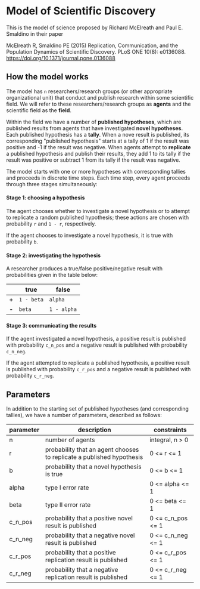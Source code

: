 # Model of Scientific Discovery

This is the model of science proposed by Richard McElreath and Paul E.
Smaldino in their paper

McElreath R, Smaldino PE (2015) Replication, Communication, and the Population Dynamics of Scientific Discovery. PLoS ONE 10(8): e0136088. https://doi.org/10.1371/journal.pone.0136088

## How the model works

The model has `n` researchers/research groups (or other appropriate
organizational unit) that conduct and publish research within some
scientific field. We will refer to these researchers/research groups as
**agents** and the scientific field as the **field**.

Within the field we have a number of **published hypotheses**, which are
published results from agents that have investigated **novel
hypotheses**. Each published hypothesis has a **tally**. When a nove
result is published, its corresponding "published hypothesis" starts at a
tally of 1 if the result was positive and -1 if the result was negative.
When agents attempt to **replicate** a published hypothesis and publish
their results, they add 1 to its tally if the result was positive or
subtract 1 from its tally if the result was negative.

The model starts with one or more hypotheses with corresponding tallies
and proceeds in discrete time steps. Each time step, every agent
proceeds through three stages simultaneously:

#### Stage 1: choosing a hypothesis

The agent chooses whether to investigate a novel hypothesis or to
attempt to replicate a random published hypothesis; these actions are
chosen with probability `r` and `1 - r`, respectively.

If the agent chooses to investigate a novel hypothesis, it is true with
probability `b`.

#### Stage 2: investigating the hypothesis

A researcher produces a true/false positive/negative result with
probabilities given in the table below:

|| true | false|
| --- | --- | --- |
|**+** | `1 - beta` | `alpha`|
|**-** | `beta` | `1 - alpha`|

#### Stage 3: communicating the results

If the agent investigated a novel hypothesis, a positive result is
published with probability `c_n_pos` and a negative result is published
with probability `c_n_neg`.

If the agent attempted to replicate a published hypothesis, a positive
result is published with probability `c_r_pos` and a negative result is
published with probability `c_r_neg`.

## Parameters

In addition to the starting set of published hypotheses (and corresponding
tallies), we have a number of parameters, described as follows:

parameter | description | constraints
--------- | ----------- | -----------
n | number of agents | integral, n > 0
r | probability that an agent chooses to replicate a published hypothesis | 0 <= r <= 1
b | probability that a novel hypothesis is true | 0 <= b <= 1
alpha | type I error rate | 0 <= alpha <= 1
beta | type II error rate | 0 <= beta <= 1
c_n_pos | probability that a positive novel result is published | 0 <= c_n_pos <= 1
c_n_neg | probability that a negative novel result is published | 0 <= c_n_neg <= 1
c_r_pos | probability that a positive replication result is published | 0 <= c_r_pos <= 1
c_r_neg | probability that a negative replication result is published | 0 <= c_r_neg <= 1
